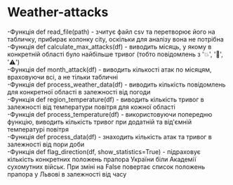 # Weather-attacks
 -Функція def read_file(path) - зчитує файл csv та перетворює його на табличку, прибирає колонку city, оскільки для аналізу вона не потрібна<br />
 -Функція def calculate_max_attacks(df) - виводить місяць, у якому в конкретній області було найбільше тривог (тобто повідомлень з '💥', '📍', '⚠️')<br />
 -Функція def month_attack(df) - виводить кількості атак по місяцям, враховуючи всі, а не тільки табличні<br />
 -Функція def process_weather_data(df) - виводить кількість повідомлень для конкретної області в залежності від погоди<br />
 -Функція def region_temperature(df) - виводить кількість тривог в залежності від температури повітря для кожної області<br />
 -Функція def process_temperature(df) - використовуючи попередню функцію, виводить кількість тривог при додатній та від'ємній температурі повітря<br />
 -Функція def process_data(df) - знаходить кількість атак та тривог в залежності від пори доби<br />
 -Функція def flag_direction(df, show_statistics=True) - підраховує кількість конкретних положень прапора України біли Академії сухомутних військ. При зміні на False повертає список положень прапора у Львові в залежності від часу
